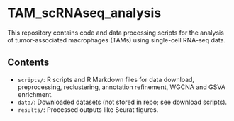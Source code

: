 # TAM_scRNAseq_analysis

This repository contains code and data processing scripts for the analysis of tumor-associated macrophages (TAMs) using single-cell RNA-seq data.

## Contents

- `scripts/`: R scripts and R Markdown files for data download, preprocessing, reclustering, annotation refinement, WGCNA and GSVA enrichment.
- `data/`: Downloaded datasets (not stored in repo; see download scripts).
- `results/`: Processed outputs like Seurat figures.

